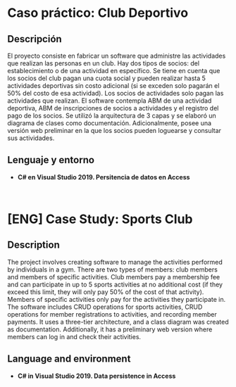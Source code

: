 <h1>Caso práctico: Club Deportivo</h1>

<h2>Descripción</h2>
El proyecto consiste en fabricar un software que administre las actividades que realizan las personas en un club. Hay dos tipos de socios: del establecimiento o de una actividad en específico. Se tiene en cuenta que los socios del club pagan una cuota social y pueden realizar hasta 5 actividades deportivas sin costo adicional (si se exceden solo pagarán el 50% del costo de esa actividad). Los socios de actividades solo pagan las actividades que realizan. El software contempla ABM de una actividad deportiva, ABM de inscripciones de socios a actividades y el registro del pago de los socios. Se utilizó la arquitectura de 3 capas y se elaboró un diagrama de clases como documentación. Adicionalmente, posee una versión web preliminar en la que los socios pueden loguearse y consultar sus actividades.
<h2>Lenguaje y entorno</h2>

- <b>C# en Visual Studio 2019. Persitencia de datos en Access</b>  
<br />

<h1>[ENG] Case Study: Sports Club</h1>

<h2>Description</h2>
The project involves creating software to manage the activities performed by individuals in a gym. There are two types of members: club members and members of specific activities. Club members pay a membership fee and can participate in up to 5 sports activities at no additional cost (if they exceed this limit, they will only pay 50% of the cost of that activity). Members of specific activities only pay for the activities they participate in. The software includes CRUD operations for sports activities, CRUD operations for member registrations to activities, and recording member payments. It uses a three-tier architecture, and a class diagram was created as documentation. Additionally, it has a preliminary web version where members can log in and check their activities.
<br />

<h2>Language and environment</h2>

- <b>C# in Visual Studio 2019. Data persistence in Access</b>


